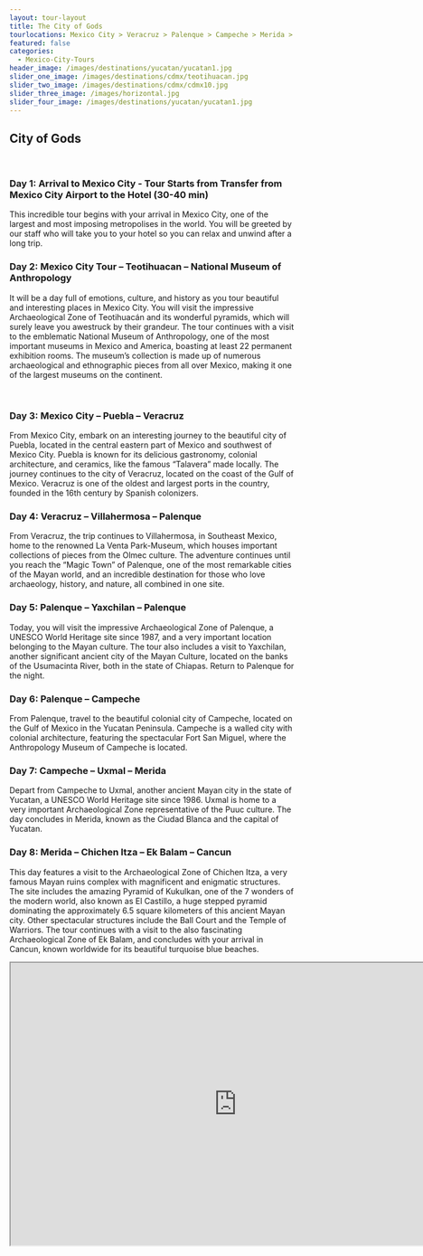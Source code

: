 ```yaml
---
layout: tour-layout
title: The City of Gods
tourlocations: Mexico City > Veracruz > Palenque > Campeche > Merida > Cancun
featured: false
categories:
  - Mexico-City-Tours
header_image: /images/destinations/yucatan/yucatan1.jpg
slider_one_image: /images/destinations/cdmx/teotihuacan.jpg
slider_two_image: /images/destinations/cdmx/cdmx10.jpg
slider_three_image: /images/horizontal.jpg
slider_four_image: /images/destinations/yucatan/yucatan1.jpg
---
```

## City of Gods

&nbsp;

### Day 1: Arrival to Mexico City - Tour Starts from Transfer from Mexico City Airport to the Hotel (30-40 min)

This incredible tour begins with your arrival in Mexico City, one of the largest and most imposing metropolises in the world. You will be greeted by our staff who will take you to your hotel so you can relax and unwind after a long trip.

### Day 2: Mexico City Tour – Teotihuacan – National Museum of Anthropology

It will be a day full of emotions, culture, and history as you tour beautiful and interesting places in Mexico City. You will visit the impressive Archaeological Zone of Teotihuacán and its wonderful pyramids, which will surely leave you awestruck by their grandeur. The tour continues with a visit to the emblematic National Museum of Anthropology, one of the most important museums in Mexico and America, boasting at least 22 permanent exhibition rooms. The museum’s collection is made up of numerous archaeological and ethnographic pieces from all over Mexico, making it one of the largest museums on the continent.

&nbsp;

### Day 3: Mexico City – Puebla – Veracruz

From Mexico City, embark on an interesting journey to the beautiful city of Puebla, located in the central eastern part of Mexico and southwest of Mexico City. Puebla is known for its delicious gastronomy, colonial architecture, and ceramics, like the famous “Talavera” made locally. The journey continues to the city of Veracruz, located on the coast of the Gulf of Mexico. Veracruz is one of the oldest and largest ports in the country, founded in the 16th century by Spanish colonizers.

### Day 4: Veracruz – Villahermosa – Palenque

From Veracruz, the trip continues to Villahermosa, in Southeast Mexico, home to the renowned La Venta Park-Museum, which houses important collections of pieces from the Olmec culture. The adventure continues until you reach the “Magic Town” of Palenque, one of the most remarkable cities of the Mayan world, and an incredible destination for those who love archaeology, history, and nature, all combined in one site.

### Day 5: Palenque – Yaxchilan – Palenque

Today, you will visit the impressive Archaeological Zone of Palenque, a UNESCO World Heritage site since 1987, and a very important location belonging to the Mayan culture. The tour also includes a visit to Yaxchilan, another significant ancient city of the Mayan Culture, located on the banks of the Usumacinta River, both in the state of Chiapas. Return to Palenque for the night.

### Day 6: Palenque – Campeche

From Palenque, travel to the beautiful colonial city of Campeche, located on the Gulf of Mexico in the Yucatan Peninsula. Campeche is a walled city with colonial architecture, featuring the spectacular Fort San Miguel, where the Anthropology Museum of Campeche is located.

### Day 7: Campeche – Uxmal – Merida

Depart from Campeche to Uxmal, another ancient Mayan city in the state of Yucatan, a UNESCO World Heritage site since 1986. Uxmal is home to a very important Archaeological Zone representative of the Puuc culture. The day concludes in Merida, known as the Ciudad Blanca and the capital of Yucatan.

### Day 8: Merida – Chichen Itza – Ek Balam – Cancun

This day features a visit to the Archaeological Zone of Chichen Itza, a very famous Mayan ruins complex with magnificent and enigmatic structures. The site includes the amazing Pyramid of Kukulkan, one of the 7 wonders of the modern world, also known as El Castillo, a huge stepped pyramid dominating the approximately 6.5 square kilometers of this ancient Mayan city. Other spectacular structures include the Ball Court and the Temple of Warriors. The tour continues with a visit to the also fascinating Archaeological Zone of Ek Balam, and concludes with your arrival in Cancun, known worldwide for its beautiful turquoise blue beaches.

<div class="map-container">

<iframe src="https://www.google.com/maps/d/u/0/embed?mid=1D8tHRZ1awBcvFckbw29dfcGPo-sTnj0&amp;ehbc=2E312F&amp;noprof=1" width="800" height="500"></iframe>

</div>

&nbsp;